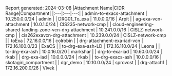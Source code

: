 Report generated: 2024-03-08
|Attachment Name|CIDR Range|Compartment|
|:---|:---|---:|
| admin-to-exacs-attachment | 10.250.0.0/24 | admin |
| DRG01_To_exa | 11.0.0.0/16 | Arpit |
| ag-exa-vcn-attachment | 10.0.1.0/24 | CIS235-network-cmp |
| cloud-engineering-shared-landing-zone-vcn-drg-attachment | 10.241.0.0/16 | CISLZ-network-cmp |
| cis262exavcn-drg-attachment | 10.239.0.0/24 | CISLZ-network-cmp |
| toExa | 72.16.0.0/16 | colrobin |
| drg-attachment-exa-iad-vcn | 172.16.100.0/23 | ExaCS |
| to-drg-exa-ash-LD | 172.16.110.0/24 | Leona |
| to-drg-exa-ash | 10.0.16.0/20 | markshar |
| drg-to-exa-iad | 10.60.0.0/24 | rkab |
| drg-exa-iad | 10.0.0.0/24 | rkab |
| to-drg-exacs-ash | 10.0.0.0/16 | skotagiri_compartment |
| dgr_demo | 10.10.0.0/24 | sprovost |
| drg-attach1 | 172.16.200.0/26 | Vivek |
